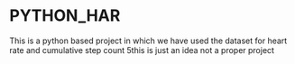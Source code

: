 # PYTHON_HAR
This is a python based project in  which we have used the dataset for heart rate and cumulative step count 
5this is just an idea not a proper project
